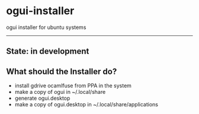 # ogui-installer

ogui installer for ubuntu systems

----
State: in development
----

## What should the Installer do?

- install gdrive ocamlfuse from PPA in the system
- make a copy of ogui in ~/.local/share
- generate ogui.desktop
- make a copy of ogui.desktop in ~/.local/share/applications 
